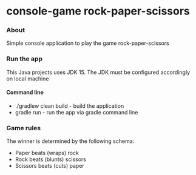 # console-game rock-paper-scissors

### About

Simple console application to play the game rock-paper-scissors

### Run the app

This Java projects uses JDK 15. The JDK must be configured accordingly on local machine

#### Command line

* ./gradlew clean build - build the application
* gradle run - run the app via gradle command line

### Game rules

The winner is determined by the following schema:

* Paper beats (wraps) rock
* Rock beats (blunts) scissors
* Scissors beats (cuts) paper